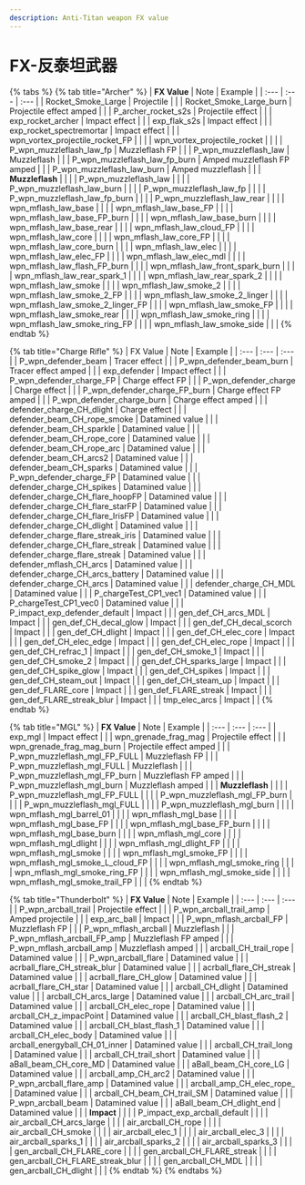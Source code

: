 ```yaml
---
description: Anti-Titan weapon FX value
---
```


# FX-反泰坦武器

{% tabs %}
{% tab title="Archer" %}
| **FX Value** | Note | Example |
| :--- | :--- | :--- |
| Rocket\_Smoke\_Large | Projectile |  |
| Rocket\_Smoke\_Large\_burn | Projectile effect amped |  |
| P\_archer\_rocket\_s2s | Projectile effect |  |
| exp\_rocket\_archer | Impact effect |  |
| exp\_flak\_s2s | Impact effect |  |
| exp\_rocket\_spectremortar | Impact effect |  |
| wpn\_vortex\_projectile\_rocket\_FP |  |  |
| wpn\_vortex\_projectile\_rocket |  |  |
| P\_wpn\_muzzleflash\_law\_fp | Muzzleflash FP |  |
| P\_wpn\_muzzleflash\_law | Muzzleflash |  |
| P\_wpn\_muzzleflash\_law\_fp\_burn | Amped muzzleflash FP amped |  |
| P\_wpn\_muzzleflash\_law\_burn | Amped muzzleflash |  |
| **Muzzleflash** |  |  |
| P\_wpn\_muzzleflash\_law |  |  |
| P\_wpn\_muzzleflash\_law\_burn |  |  |
| P\_wpn\_muzzleflash\_law\_fp |  |  |
| P\_wpn\_muzzleflash\_law\_fp\_burn |  |  |
| P\_wpn\_muzzleflash\_law\_rear |  |  |
| wpn\_mflash\_law\_base |  |  |
| wpn\_mflash\_law\_base\_FP |  |  |
| wpn\_mflash\_law\_base\_FP\_burn |  |  |
| wpn\_mflash\_law\_base\_burn |  |  |
| wpn\_mflash\_law\_base\_rear |  |  |
| wpn\_mflash\_law\_cloud\_FP |  |  |
| wpn\_mflash\_law\_core |  |  |
| wpn\_mflash\_law\_core\_FP |  |  |
| wpn\_mflash\_law\_core\_burn |  |  |
| wpn\_mflash\_law\_elec |  |  |
| wpn\_mflash\_law\_elec\_FP |  |  |
| wpn\_mflash\_law\_elec\_mdl |  |  |
| wpn\_mflash\_law\_flash\_FP\_burn |  |  |
| wpn\_mflash\_law\_front\_spark\_burn |  |  |
| wpn\_mflash\_law\_rear\_spark\_1 |  |  |
| wpn\_mflash\_law\_rear\_spark\_2 |  |  |
| wpn\_mflash\_law\_smoke |  |  |
| wpn\_mflash\_law\_smoke\_2 |  |  |
| wpn\_mflash\_law\_smoke\_2\_FP |  |  |
| wpn\_mflash\_law\_smoke\_2\_linger |  |  |
| wpn\_mflash\_law\_smoke\_2\_linger\_FP |  |  |
| wpn\_mflash\_law\_smoke\_FP |  |  |
| wpn\_mflash\_law\_smoke\_rear |  |  |
| wpn\_mflash\_law\_smoke\_ring |  |  |
| wpn\_mflash\_law\_smoke\_ring\_FP |  |  |
| wpn\_mflash\_law\_smoke\_side |  |  |
{% endtab %}

{% tab title="Charge Rifle" %}
| FX Value | Note | Example |
| :--- | :--- | :--- |
| P\_wpn\_defender\_beam | Tracer effect |  |
| P\_wpn\_defender\_beam\_burn | Tracer effect amped |  |
| exp\_defender | Impact effect |  |
| P\_wpn\_defender\_charge\_FP | Charge effect FP |  |
| P\_wpn\_defender\_charge | Charge effect |  |
| P\_wpn\_defender\_charge\_FP\_burn | Charge effect FP amped |  |
| P\_wpn\_defender\_charge\_burn | Charge effect amped |  |
| defender\_charge\_CH\_dlight | Charge effect |  |
| defender\_beam\_CH\_rope\_smoke | Datamined value |  |
| defender\_beam\_CH\_sparkle | Datamined value |  |
| defender\_beam\_CH\_rope\_core | Datamined value |  |
| defender\_beam\_CH\_rope\_arc | Datamined value |  |
| defender\_beam\_CH\_arcs2 | Datamined value |  |
| defender\_beam\_CH\_sparks | Datamined value |  |
| P\_wpn\_defender\_charge\_FP | Datamined value |  |
| defender\_charge\_CH\_spikes | Datamined value |  |
| defender\_charge\_CH\_flare\_hoopFP | Datamined value |  |
| defender\_charge\_CH\_flare\_starFP | Datamined value |  |
| defender\_charge\_CH\_flare\_IrisFP | Datamined value |  |
| defender\_charge\_CH\_dlight | Datamined value |  |
| defender\_charge\_flare\_streak\_iris | Datamined value |  |
| defender\_charge\_CH\_flare\_streak | Datamined value |  |
| defender\_charge\_flare\_streak | Datamined value |  |
| defender\_mflash\_CH\_arcs | Datamined value |  |
| defender\_charge\_CH\_arcs\_battery | Datamined value |  |
| defender\_charge\_CH\_arcs | Datamined value |  |
| defender\_charge\_CH\_MDL | Datamined value |  |
| P\_chargeTest\_CP1\_vec1 | Datamined value |  |
| P\_chargeTest\_CP1\_vec0 | Datamined value |  |
| P\_impact\_exp\_defender\_default | Impact |  |
| gen\_def\_CH\_arcs\_MDL | Impact |  |
| gen\_def\_CH\_decal\_glow | Impact |  |
| gen\_def\_CH\_decal\_scorch | Impact |  |
| gen\_def\_CH\_dlight | Impact |  |
| gen\_def\_CH\_elec\_core | Impact |  |
| gen\_def\_CH\_elec\_edge | Impact |  |
| gen\_def\_CH\_elec\_rope | Impact |  |
| gen\_def\_CH\_refrac\_1 | Impact |  |
| gen\_def\_CH\_smoke\_1 | Impact |  |
| gen\_def\_CH\_smoke\_2 | Impact |  |
| gen\_def\_CH\_sparks\_large | Impact |  |
| gen\_def\_CH\_spike\_glow | Impact |  |
| gen\_def\_CH\_spikes | Impact |  |
| gen\_def\_CH\_steam\_out | Impact |  |
| gen\_def\_CH\_steam\_up | Impact |  |
| gen\_def\_FLARE\_core | Impact |  |
| gen\_def\_FLARE\_streak | Impact |  |
| gen\_def\_FLARE\_streak\_blur | Impact |  |
| tmp\_elec\_arcs | Impact |  |
{% endtab %}

{% tab title="MGL" %}
| **FX Value** | Note | Example |
| :--- | :--- | :--- |
| exp\_mgl | Impact effect |  |
| wpn\_grenade\_frag\_mag | Projectile effect |  |
| wpn\_grenade\_frag\_mag\_burn | Projectile effect amped |  |
| P\_wpn\_muzzleflash\_mgl\_FP\_FULL | Muzzleflash FP |  |
| P\_wpn\_muzzleflash\_mgl\_FULL | Muzzleflash |  |
| P\_wpn\_muzzleflash\_mgl\_FP\_burn | Muzzleflash FP amped |  |
| P\_wpn\_muzzleflash\_mgl\_burn | Muzzleflash amped |  |
| **Muzzleflash** |  |  |
| P\_wpn\_muzzleflash\_mgl\_FP\_FULL |  |  |
| P\_wpn\_muzzleflash\_mgl\_FP\_burn |  |  |
| P\_wpn\_muzzleflash\_mgl\_FULL |  |  |
| P\_wpn\_muzzleflash\_mgl\_burn |  |  |
| wpn\_mflash\_mgl\_barrel\_01 |  |  |
| wpn\_mflash\_mgl\_base |  |  |
| wpn\_mflash\_mgl\_base\_FP |  |  |
| wpn\_mflash\_mgl\_base\_FP\_burn |  |  |
| wpn\_mflash\_mgl\_base\_burn |  |  |
| wpn\_mflash\_mgl\_core |  |  |
| wpn\_mflash\_mgl\_dlight |  |  |
| wpn\_mflash\_mgl\_dlight\_FP |  |  |
| wpn\_mflash\_mgl\_smoke |  |  |
| wpn\_mflash\_mgl\_smoke\_FP |  |  |
| wpn\_mflash\_mgl\_smoke\_L\_cloud\_FP |  |  |
| wpn\_mflash\_mgl\_smoke\_ring |  |  |
| wpn\_mflash\_mgl\_smoke\_ring\_FP |  |  |
| wpn\_mflash\_mgl\_smoke\_side |  |  |
| wpn\_mflash\_mgl\_smoke\_trail\_FP |  |  |
{% endtab %}

{% tab title="Thunderbolt" %}
| **FX Value** | Note | Example |
| :--- | :--- | :--- |
| P\_wpn\_arcball\_trail | Projectile effect |  |
| P\_wpn\_arcball\_trail\_amp | Amped projectile |  |
| exp\_arc\_ball | Impact |  |
| P\_wpn\_mflash\_arcball\_FP | Muzzleflash FP |  |
| P\_wpn\_mflash\_arcball | Muzzleflash |  |
| P\_wpn\_mflash\_arcball\_FP\_amp | Muzzleflash FP amped |  |
| P\_wpn\_mflash\_arcball\_amp | Muzzleflash amped |  |
| arcball\_CH\_trail\_rope | Datamined value |  |
| P\_wpn\_arcball\_flare | Datamined value |  |
| acrball\_flare\_CH\_streak\_blur | Datamined value |  |
| acrball\_flare\_CH\_streak | Datamined value |  |
| acrball\_flare\_CH\_glow | Datamined value |  |
| acrball\_flare\_CH\_star | Datamined value |  |
| arcball\_CH\_dlight | Datamined value |  |
| arcball\_CH\_arcs\_large | Datamined value |  |
| arcball\_CH\_arc\_trail | Datamined value |  |
| arcball\_CH\_elec\_rope | Datamined value |  |
| arcball\_CH\_z\_impacPoint | Datamined value |  |
| arcball\_CH\_blast\_flash\_2 | Datamined value |  |
| arcball\_CH\_blast\_flash\_1 | Datamined value |  |
| arcball\_CH\_elec\_body | Datamined value |  |
| arcball\_energyball\_CH\_01\_inner | Datamined value |  |
| arcball\_CH\_trail\_long | Datamined value |  |
| arcball\_CH\_trail\_short | Datamined value |  |
| aBall\_beam\_CH\_core\_MD | Datamined value |  |
| aBall\_beam\_CH\_core\_LG | Datamined value |  |
| arcball\_amp\_CH\_arc2 | Datamined value |  |
| P\_wpn\_arcball\_flare\_amp | Datamined value |  |
| arcball\_amp\_CH\_elec\_rope\_ | Datamined value |  |
| arcball\_CH\_beam\_CH\_trail\_SM | Datamined value |  |
| P\_wpn\_arcball\_beam | Datamined value |  |
| aBall\_beam\_CH\_dlight\_end | Datamined value |  |
| **Impact** |  |  |
| P\_impact\_exp\_arcball\_default |  |  |
| air\_arcball\_CH\_arcs\_large |  |  |
| air\_arcball\_CH\_rope |  |  |
| air\_arcball\_CH\_smoke |  |  |
| air\_arcball\_elec\_1 |  |  |
| air\_arcball\_elec\_3 |  |  |
| air\_arcball\_sparks\_1 |  |  |
| air\_arcball\_sparks\_2 |  |  |
| air\_arcball\_sparks\_3 |  |  |
| gen\_arcball\_CH\_FLARE\_core |  |  |
| gen\_arcball\_CH\_FLARE\_streak |  |  |
| gen\_arcball\_CH\_FLARE\_streak\_blur |  |  |
| gen\_arcball\_CH\_MDL |  |  |
| gen\_arcball\_CH\_dlight |  |  |
{% endtab %}
{% endtabs %}

